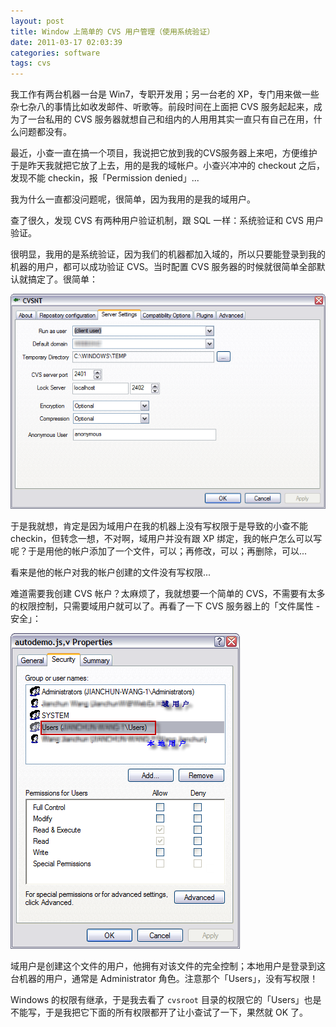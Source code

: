 ```yaml
---
layout: post
title: Window 上简单的 CVS 用户管理（使用系统验证）
date: 2011-03-17 02:03:39
categories: software
tags: cvs
---
```


我工作有两台机器一台是 Win7，专职开发用；另一台老的 XP，专门用来做一些杂七杂八的事情比如收发邮件、听歌等。前段时间在上面把 CVS 服务起起来，成为了一台私用的 CVS 服务器就想自己和组内的人用用其实一直只有自己在用，什么问题都没有。

最近，小查一直在搞一个项目，我说把它放到我的CVS服务器上来吧，方便维护于是昨天我就把它放了上去，用的是我的域帐户。小查兴冲冲的 checkout 之后，发现不能 checkin，报「Permission denied」...

我为什么一直都没问题呢，很简单，因为我用的是我的域用户。

查了很久，发现 CVS 有两种用户验证机制，跟 SQL 一样：系统验证和 CVS 用户验证。

很明显，我用的是系统验证，因为我们的机器都加入域的，所以只要能登录到我的机器的用户，都可以成功验证 CVS。当时配置 CVS 服务器的时候就很简单全部默认就搞定了。很简单：

![](/images/posts/cvsnt_setting_server.png)

于是我就想，肯定是因为域用户在我的机器上没有写权限于是导致的小查不能 checkin，但转念一想，不对啊，域用户并没有跟 XP 绑定，我的帐户怎么可以写呢？于是用他的帐户添加了一个文件，可以；再修改，可以；再删除，可以...

看来是他的帐户对我的帐户创建的文件没有写权限...

难道需要我创建 CVS 帐户？太麻烦了，我就想要一个简单的 CVS，不需要有太多的权限控制，只需要域用户就可以了。再看了一下 CVS 服务器上的「文件属性 - 安全」：

![](/images/posts/cvs_fileattr_security.png)

域用户是创建这个文件的用户，他拥有对该文件的完全控制；本地用户是登录到这台机器的用户，通常是 Administrator 角色。注意那个「Users」，没有写权限！

Windows 的权限有继承，于是我去看了 `cvsroot` 目录的权限它的「Users」也是不能写，于是我把它下面的所有权限都开了让小查试了一下，果然就 OK 了。